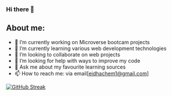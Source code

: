 ### Hi there 👋

<!--
- 😄 Pronouns: ...
- ⚡ Fun fact: ...
-->
## About me:

- 🔭 I’m currently working on Microverse bootcam projects
- 🌱 I’m currently learning various web development technologies
- 👯 I’m looking to collaborate on web projects
- 🤔 I’m looking for help with ways to improve my code
- 💬 Ask me about my favourite learning sources
- 📫 How to reach me: via email[eidhachem1@gmail.com]



[![GitHub Streak](https://github-readme-streak-stats.herokuapp.com?user=EidHachem&theme=algolia&date_format=M%20j%5B%2C%20Y%5D)](https://git.io/streak-stats)


